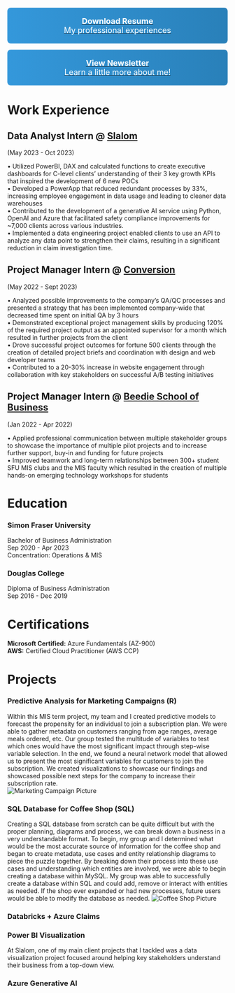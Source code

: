 <!-- [Download Resume](files/GitHub_CAResume.docx){: style="display: block; padding: 20px; margin: 10px auto; background: linear-gradient(to right, #3498db, #2980b9); color: white; text-align: center; text-decoration: none; font-size: 18px; border: none; border-radius: 8px;"} -->

[<span style="display: block; padding: 20px; margin: 10px auto; background: linear-gradient(to right, #3498db, #2980b9); color: white; text-align: center; text-decoration: none; font-size: 18px; border: none; border-radius: 8px;">**Download Resume**<br>My professional experiences</span>](files/CarloAcobResume.docx)


[<span style="display: block; padding: 20px; margin: 10px auto; background: linear-gradient(to right, #3498db, #2980b9); color: white; text-align: center; text-decoration: none; font-size: 18px; border: none; border-radius: 8px;">**View Newsletter**<br>Learn a little more about me!</span>](files/CarloNewsletter.png)



<!-- [View Newsletter](files/CarloNewsletter.png){: style="display: block; padding: 20px; margin: 10px auto; background: linear-gradient(to right, #3498db, #2980b9); color: white; text-align: center; text-decoration: none; font-size: 18px; border: none; border-radius: 8px;"} -->


# Work Experience

## Data Analyst Intern @ [Slalom](https://www.slalom.com/)  
(May 2023 - Oct 2023)  

• Utilized PowerBI, DAX and calculated functions to create executive dashboards for C-level clients’ understanding of their 3 key growth KPIs that inspired the development of 6 new POCs  
• Developed a PowerApp that reduced redundant processes by 33%, increasing employee engagement in data usage and leading to cleaner data warehouses  
• Contributed to the development of a generative AI service using Python, OpenAI and Azure that facilitated safety compliance improvements for ~7,000 clients across various industries.  
• Implemented a data engineering project enabled clients to use an API to analyze any data point to strengthen their claims, resulting in a significant reduction in claim investigation time.  

## Project Manager Intern @ [Conversion](https://conversion.com/)  
(May 2022 - Sept 2023)  

• Analyzed possible improvements to the company’s QA/QC processes and presented a strategy that has been implemented company-wide that decreased time spent on initial QA by 3 hours  
• Demonstrated exceptional project management skills by producing 120% of the required project output as an appointed supervisor for a month which resulted in further projects from the client  
• Drove successful project outcomes for fortune 500 clients through the creation of detailed project briefs and coordination with design and web developer teams  
• Contributed to a 20-30% increase in website engagement through collaboration with key stakeholders on successful A/B testing initiatives  

## Project Manager Intern @ [Beedie School of Business](https://beedie.sfu.ca/)  
(Jan 2022 - Apr 2022)

• Applied professional communication between multiple stakeholder groups to showcase the importance of multiple pilot projects and to increase further support, buy-in and funding for future projects  
• Improved teamwork and long-term relationships between 300+ student SFU MIS clubs and the MIS faculty which resulted in the creation of multiple hands-on emerging technology workshops for students  



# Education
### Simon Fraser University  
Bachelor of Business Administration  
Sep 2020 - Apr 2023  
Concentration: Operations & MIS  

### Douglas College  
Diploma of Business Administration  
Sep 2016 - Dec 2019  


# Certifications
**Microsoft Certified:** Azure Fundamentals (AZ-900)  
**AWS:** Certified Cloud Practitioner (AWS CCP)  


# Projects
### Predictive Analysis for Marketing Campaigns (R)
Within this MIS term project, my team and I created predictive models to forecast the propensity for an individual to join a subscription plan.
We were able to gather metadata on customers ranging from age ranges, average meals ordered, etc. Our group tested the multitude of variables
to test which ones would have the most significant impact through step-wise variable selection. In the end, we found a neural network model that allowed us
to present the most significant variables for customers to join the subscription. We created visualizations to showcase our findings and showcased possible
next steps for the company to increase their subscription rate.  
![Marketing Campaign Picture](https://foundr.com/wp-content/uploads/2023/03/Marketing-campaign.jpg)

### SQL Database for Coffee Shop (SQL)
Creating a SQL database from scratch can be quite difficult but with the proper planning, diagrams and process, we can break down a business in a very understandable format.
To begin, my group and I determined what would be the most accurate source of information for the coffee shop and began to create metadata, use cases and entity relationship diagrams
to piece the puzzle together. By breaking down their process into these use cases and understanding which entities are involved, we were able to begin creating a database within MySQL. My group was able to successfully create a database within SQL and could add, remove or interact with entities as needed. If the shop ever expanded or had new processes, future users would be able to modify the database as needed.
![Coffee Shop Picture](https://perfectdailygrind.com/wp-content/uploads/2019/02/coffee-bar.jpg)

### Databricks + Azure Claims  


### Power BI Visualization  
At Slalom, one of my main client projects that I tackled was a data visualization project focused around helping key stakeholders understand their business from a top-down view.

### Azure Generative AI  
